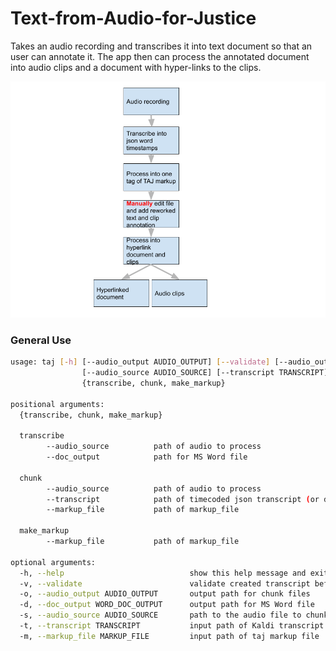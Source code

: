 # Text-from-Audio-for-Justice
Takes an audio recording and transcribes it into text document so that an user can annotate it.  The app then can process the annotated document into audio clips and a document with hyper-links to the clips.

![TAJ Flowchart](TAJ.png)

### General Use
```bash
usage: taj [-h] [--audio_output AUDIO_OUTPUT] [--validate] [--audio_output AUDIO_OUTPUT] 
                [--audio_source AUDIO_SOURCE] [--transcript TRANSCRIPT] [--markup_file MARKUP_FILE]
                {transcribe, chunk, make_markup}

positional arguments:
  {transcribe, chunk, make_markup}

  transcribe
        --audio_source          path of audio to process
        --doc_output            path for MS Word file
  
  chunk
        --audio_source          path of audio to process
        --transcript            path of timecoded json transcript (or default)
        --markup_file           path of markup_file

  make_markup
        --markup_file           path of markup_file

optional arguments:
  -h, --help                            show this help message and exit
  -v, --validate                        validate created transcript before building audio chunks
  -o, --audio_output AUDIO_OUTPUT       output path for chunk files
  -d, --doc_output WORD_DOC_OUTPUT      output path for MS Word file
  -s, --audio_source AUDIO_SOURCE       path to the audio file to chunk. Must have  either mp3 or wav extension
  -t, --transcript TRANSCRIPT           input path of Kaldi transcript file
  -m, --markup_file MARKUP_FILE         input path of taj markup file
```